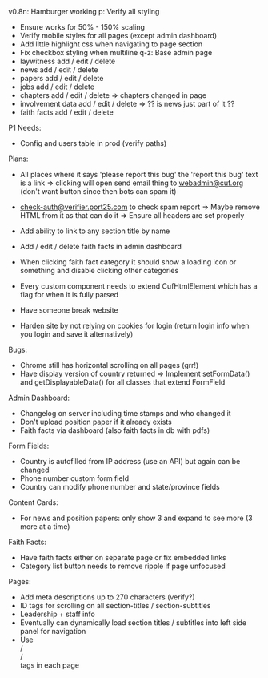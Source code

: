 v0.8n: Hamburger working
 p: Verify all styling
  - Ensure works for 50% - 150% scaling
  - Verify mobile styles for all pages (except admin dashboard)
  - Add little highlight css when navigating to page section
  - Fix checkbox styling when multiline
 q-z: Base admin page
  - laywitness add / edit / delete
  - news add / edit / delete
  - papers add / edit / delete
  - jobs add / edit / delete
  - chapters add / edit / delete => chapters changed in page
  - involvement data add / edit / delete => ?? is news just part of it ??
  - faith facts add / edit / delete

P1 Needs:
 - Config and users table in prod (verify paths)

Plans:
 - All places where it says 'please report this bug' the 'report this bug' text is a link
    => clicking will open send email thing to webadmin@cuf.org (don't want button since then bots can spam it)

 - check-auth@verifier.port25.com to check spam report
    => Maybe remove HTML from it as that can do it
    => Ensure all headers are set properly

 - Add ability to link to any section title by name

 - Add / edit / delete faith facts in admin dashboard
 - When clicking faith fact category it should show a loading icon or something and disable clicking other categories
 - Every custom component needs to extend CufHtmlElement which has a flag for when it is fully parsed
 - Have someone break website
 - Harden site by not relying on cookies for login (return login info when you login and save it alternatively)

Bugs:
 - Chrome still has horizontal scrolling on all pages (grr!)
 - Have display version of country returned
   => Implement setFormData() and getDisplayableData() for all classes that extend FormField

Admin Dashboard:
 - Changelog on server including time stamps and who changed it
 - Don't upload position paper if it already exists
 - Faith facts via dashboard (also faith facts in db with pdfs)

Form Fields:
 - Country is autofilled from IP address (use an API) but again can be changed
 - Phone number custom form field
 - Country can modify phone number and state/province fields

Content Cards:
 - For news and position papers: only show 3 and expand to see more (3 more at a time)

Faith Facts:
 - Have faith facts either on separate page or fix embedded links
 - Category list button needs to remove ripple if page unfocused

Pages:
 - Add meta descriptions up to 270 characters (verify?)
 - ID tags for scrolling on all section-titles / section-subtitles
 - Leadership + staff info
 - Eventually can dynamically load section titles / subtitles into left side panel for navigation
 - Use <article> / <section> / <aside> tags in each page
